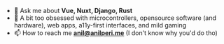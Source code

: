- 💬 Ask me about **Vue, Nuxt, Django, Rust**
- 🥸 A bit too obsessed with microcontrollers, opensource software (and hardware), web apps, a11y-first interfaces, and mild gaming
- 📫 How to reach me **anil@anilperi.me** (I don't know why you'd do tho)
